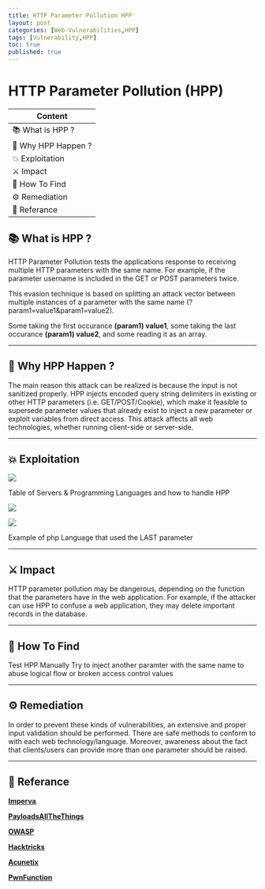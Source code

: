 ```yaml
---
title: HTTP Parameter Pollution HPP
layout: post
categories: [Web-Vulnerabilities,HPP]
tags: [Vulnerability,HPP]
toc: true
published: true
---
```


# HTTP Parameter Pollution (HPP)

| Content             |
| ------------------- |
| 📚 What is HPP ?    |
| 🤔 Why HPP Happen ? |
| 💥 Exploitation     |
| ⚔ Impact            |
| 🔎 How To Find      |
| ⚙ Remediation       |
| 📕 Referance        |


## 📚 What is HPP ?
HTTP Parameter Pollution tests the applications response to receiving multiple HTTP parameters with the same name.
For example, if the parameter username is included in the GET or POST parameters twice.

This evasion technique is based on splitting an attack vector between multiple instances of a parameter with the same name (?param1=value1&param1=value2).

Some taking the first occurance **(param1) value1**, some taking the last occurance **(param1) value2**, and some reading it as an array.

---
## 🤔 Why HPP Happen ?

The main reason this attack can be realized is because the input is not sanitized properly. HPP injects encoded query string delimiters in existing or other HTTP parameters (i.e. GET/POST/Cookie), which make it feasible to supersede parameter values that already exist to inject a new parameter or exploit variables from direct access. This attack affects all web technologies, whether running client-side or server-side.

---
## 💥 Exploitation 

![](https://i.imgur.com/hEEI06C.png)

Table of Servers & Programming Languages and how to handle HPP

![](https://i.imgur.com/Jjhqmur.png)

![](https://i.imgur.com/71XulfK.png)

Example of php Language that used the LAST parameter

---
## ⚔ Impact

HTTP parameter pollution may be dangerous, depending on the function that the parameters have in the web application. For example, if the attacker can use HPP to confuse a web application, they may delete important records in the database.

---
## 🔎 How To Find

Test HPP Manually Try to inject another paramter with the same name to abuse logical flow or broken access control values

---
## ⚙ Remediation

In order to prevent these kinds of vulnerabilities, an extensive and proper input validation should be performed. There are safe methods to conform to with each web technology/language. Moreover, awareness about the fact that clients/users can provide more than one parameter should be raised.

---
## 📕 Referance

[**Imperva**](https://www.imperva.com/learn/application-security/http-parameter-pollution/)

[**PayloadsAllTheThings**](https://github.com/swisskyrepo/PayloadsAllTheThings/tree/master/HTTP%20Parameter%20Pollution)

[**OWASP**](https://owasp.org/www-project-web-security-testing-guide/latest/4-Web_Application_Security_Testing/07-Input_Validation_Testing/04-Testing_for_HTTP_Parameter_Pollution)

[**Hacktricks**](https://book.hacktricks.xyz/pentesting-web/parameter-pollution)

[**Acunetix**](https://www.acunetix.com/blog/whitepaper-http-parameter-pollution/)

[**PwnFunction**](https://www.youtube.com/watch?v=QVZBl8yxVX0)
